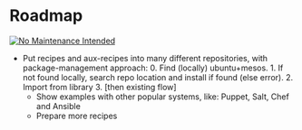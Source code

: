Roadmap
=======
[![No Maintenance Intended](http://unmaintained.tech/badge.svg)](http://unmaintained.tech)

- Put recipes and aux-recipes into many different repositories, with package-management approach:
      0. Find (locally) ubuntu+mesos.
      1. If not found locally, search repo location and install if found (else error).
      2. Import from library
      3. [then existing flow]
  - Show examples with other popular systems, like: Puppet, Salt, Chef and Ansible
  - Prepare more recipes
